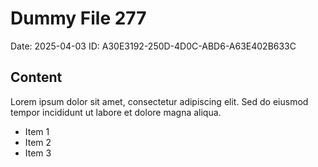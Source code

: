 # Dummy File 277

Date: 2025-04-03
ID: A30E3192-250D-4D0C-ABD6-A63E402B633C

## Content

Lorem ipsum dolor sit amet, consectetur adipiscing elit.
Sed do eiusmod tempor incididunt ut labore et dolore magna aliqua.

* Item 1
* Item 2
* Item 3
